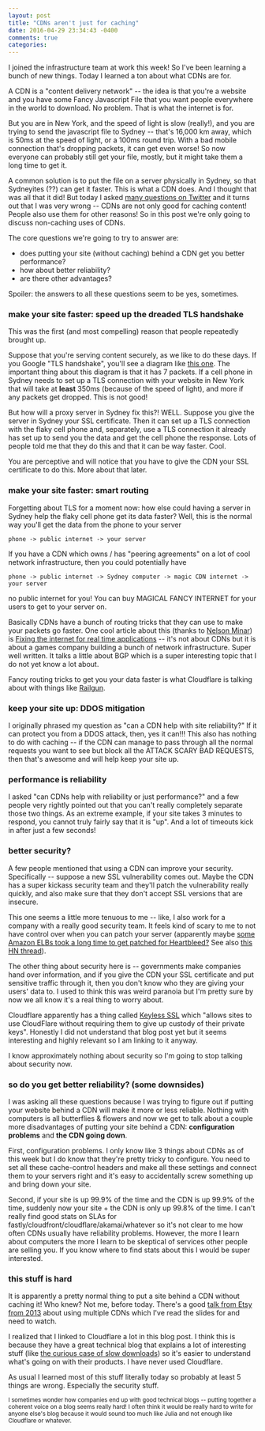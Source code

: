 ```yaml
---
layout: post
title: "CDNs aren't just for caching"
date: 2016-04-29 23:34:43 -0400
comments: true
categories: 
---
```


I joined the infrastructure team at work this week! So I've been learning a bunch of new things. Today I learned a ton about what CDNs are for.

A CDN is a "content delivery network" -- the idea is that you're a website and you have some Fancy Javascript File that you want people everywhere in the world to download. No problem. That is what the internet is for.

But you are in New York, and the speed of light is slow (really!), and you are trying to send the javascript file to Sydney -- that's 16,000 km away, which is 50ms at the speed of light, or a 100ms round trip. With a bad mobile connection that's dropping packets, it can get even worse! So now everyone can probably still get your file, mostly, but it might take them a long time to get it.

A common solution is to put the file on a server physically in Sydney, so that Sydneyites (??) can get it faster. This is what a CDN does. And I thought that was all that it did! But today I asked [many questions on Twitter](https://twitter.com/b0rk/status/726062053920747520) and it turns out that I was very wrong -- CDNs are not only good for caching content! People also use them for other reasons! So in this post we're only going to discuss non-caching uses of CDNs.

The core questions we're going to try to answer are: 

* does putting your site (without caching) behind a CDN get you better performance?
* how about better reliability?
* are there other advantages?

Spoiler: the answers to all these questions seem to be yes, sometimes.

### make your site faster: speed up the dreaded TLS handshake

This was the first (and most compelling) reason that people repeatedly brought up.

Suppose that you're serving content securely, as we like to do these days. If you Google "TLS handshake", you'll see a diagram like [this one](http://chimera.labs.oreilly.com/books/1230000000545/ch04.html#TLS_HANDSHAKE). The important thing about this diagram is that it has 7 packets. If a cell phone in Sydney needs to set up a TLS connection with your website in New York that will take at **least** 350ms (because of the speed of light), and more if any packets get dropped. This is not good!

But how will a proxy server in Sydney fix this?! WELL. Suppose you give the server in Sydney your SSL certificate. Then it can set up a TLS connection with the flaky cell phone and, separately, use a TLS connection it already has set up to send you the data and get the cell phone the response. Lots of people told me that they do this and that it can be way faster. Cool.

You are perceptive and will notice that you have to give the CDN your SSL certificate to do this. More about that later.

### make your site faster: smart routing

Forgetting about TLS for a moment now: how else could having a server in Sydney help the flaky cell phone get its data faster? Well, this is the normal way you'll get the data from the phone to your server

```
phone -> public internet -> your server
```

If you have a CDN which owns / has "peering agreements" on a lot of cool network infrastructure, then you could potentially have

```
phone -> public internet -> Sydney computer -> magic CDN internet -> your server
```

no public internet for you! You can buy MAGICAL FANCY INTERNET for your users to get to your server on.

Basically CDNs have a bunch of routing tricks that they can use to make your packets go faster. One cool article about this (thanks to [Nelson Minar](https://twitter.com/nelson)) is [Fixing the internet for real time applications](http://engineering.riotgames.com/news/fixing-internet-real-time-applications-part-ii) -- it's not about CDNs but it is about a games company building a bunch of network infrastructure. Super well written. It talks a little about BGP which is a super interesting topic that I do not yet know a lot about.

Fancy routing tricks to get you your data faster is what Cloudflare is talking about with things like [Railgun](https://blog.cloudflare.com/railgun-v5-has-landed/).

### keep your site up: DDOS mitigation

I originally phrased my question as "can a CDN help with site reliability?" If it can protect you from a DDOS attack, then, yes it can!!! This also has nothing to do with caching -- if the CDN can manage to pass through all the normal requests you want to see but block all the ATTACK SCARY BAD REQUESTS, then that's awesome and will help keep your site up.

### performance is reliability

I asked "can CDNs help with reliability or just performance?" and a few people very rightly pointed out that you can't really completely separate those two things. As an extreme example, if your site takes 3 minutes to respond, you cannot truly fairly say that it is "up". And a lot of timeouts kick in after just a few seconds!

### better security?

A few people mentioned that using a CDN can improve your security. Specifically -- suppose a new SSL vulnerability comes out. Maybe the CDN has a super kickass security team and they'll patch the vulnerability really quickly, and also make sure that they don't accept SSL versions that are insecure.

This one seems a little more tenuous to me -- like, I also work for a company with a really good security team. It feels kind of scary to me to not have control over when you can patch your server (apparently maybe [some Amazon ELBs took a long time to get patched for Heartbleed?](https://twitter.com/jmhodges/status/726147739520618496) See also [this HN thread](https://news.ycombinator.com/item?id=7551968)).

The other thing about security here is -- governments make companies hand over information, and if you give the CDN your SSL certificate and put sensitive traffic through it, then you don't know who they are giving your users' data to. I used to think this was weird paranoia but I'm pretty sure by now we all know it's a real thing to worry about.

Cloudflare apparently has a thing called [Keyless SSL](https://blog.cloudflare.com/keyless-ssl-the-nitty-gritty-technical-details/) which "allows sites to use CloudFlare without requiring them to give up custody of their private keys". Honestly I did not understand that blog post yet but it seems interesting and highly relevant so I am linking to it anyway.

I know approximately nothing about security so I'm going to stop talking about security now.

### so do you get better reliability? (some downsides)

I was asking all these questions because I was trying to figure out if putting your website behind a CDN will make it more or less reliable. Nothing with computers is all butterflies & flowers and now we get to talk about a couple more disadvantages of putting your site behind a CDN: **configuration problems** and **the CDN going down**.

First, configuration problems. I only know like 3 things about CDNs as of this week but I do know that they're pretty tricky to configure. You need to set all these cache-control headers and make all these settings and connect them to your servers right and it's easy to accidentally screw something up and bring down your site.

Second, if your site is up 99.9% of the time and the CDN is up 99.9% of the time, suddenly now your site + the CDN is only up 99.8% of the time. I can't really find good stats on SLAs for fastly/cloudfront/cloudflare/akamai/whatever so it's not clear to me how often CDNs usually have reliability problems. However, the more I learn about computers the more I learn to be skeptical of services other people are selling you. If you know where to find stats about this I would be super interested.

### this stuff is hard

It is apparently a pretty normal thing to put a site behind a CDN without caching it! Who knew? Not me, before today. There's a good [talk from Etsy from 2013](https://youtu.be/HU_OZbxzgi0) about using multiple CDNs which I've read the slides for and need to watch.

I realized that I linked to Cloudflare a lot in this blog post. I think this is because they have a great technical blog that explains a lot of interesting stuff (like [the curious case of slow downloads](https://blog.cloudflare.com/the-curious-case-of-slow-downloads/)) so it's easier to understand what's going on with their products. I have never used Cloudflare. 

As usual I learned most of this stuff literally today so probably at least 5 things are wrong. Especially the security stuff.

<small>I sometimes wonder how companies end up with good technical blogs -- putting together a coherent voice on a blog seems really hard! I often think it would be really hard to write for anyone else's blog because it would sound too much like Julia and not enough like Cloudflare or whatever. </small>